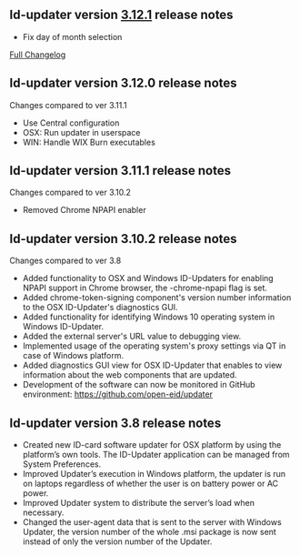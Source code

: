 Id-updater version [3.12.1](https://github.com/open-eid/updater/releases/tag/v3.12.1) release notes
--------------------------------------
- Fix day of month selection

[Full Changelog](https://github.com/open-eid/updater/compare/v3.12.0...v3.12.1)


Id-updater version 3.12.0 release notes
--------------------------------------
Changes compared to ver 3.11.1

- Use Central configuration
- OSX: Run updater in userspace
- WIN: Handle WIX Burn executables


Id-updater version 3.11.1 release notes
--------------------------------------
Changes compared to ver 3.10.2

- Removed Chrome NPAPI enabler


Id-updater version 3.10.2 release notes
--------------------------------------
Changes compared to ver 3.8

- Added functionality to OSX and Windows ID-Updaters for enabling NPAPI support in Chrome browser, the -chrome-npapi flag is set.
- Added chrome-token-signing component's version number information to the OSX ID-Updater's diagnostics GUI.
- Added functionality for identifying Windows 10 operating system in Windows ID-Updater.
- Added the external server's URL value to debugging view.
- Implemented usage of the operating system's proxy settings via QT in case of Windows platform.
- Added diagnostics GUI view for OSX ID-Updater that enables to view information about the web components that are updated.
- Development of the software can now be monitored in GitHub environment: https://github.com/open-eid/updater


Id-updater version 3.8 release notes
--------------------------------------

- Created new ID-card software updater for OSX platform by using the platform’s own tools. The ID-Updater application can be managed from System Preferences.
- Improved Updater’s execution in Windows platform, the updater is run on laptops regardless of whether the user is on battery power or AC power. 
- Improved Updater system to distribute the server’s load when necessary. 
- Changed the user-agent data that is sent to the server with Windows Updater, the version number of the whole .msi package is now sent instead of only the version number of the Updater.
